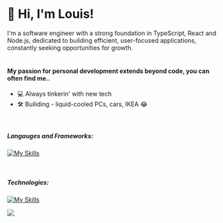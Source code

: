 ### 

<h1 align='left'>👋 Hi, I'm Louis!</h1>
I'm a software engineer with a strong foundation in TypeScript, React and Node.js, dedicated to building efficient, user-focused applications, constantly seeking opportunities for growth. <br/>
<br/>
<h4>My passion for personal development extends beyond code, you can often find me..</h5>

- 💻 Always tinkerin' with new tech
- 🛠️ Builiding - liquid-cooled PCs, cars, IKEA 😂

<br/>

<h5>Langauges and Frameworks:</h5>

[![My Skills](https://skillicons.dev/icons?i=javascript,typescript,react,nextjs,html,css,express&theme=dark)](https://skillicons.dev)

<br/>

<h5>Technologies:</h5>

[![My Skills](https://skillicons.dev/icons?i=nodejs,github,git,materialui,webpack,redux,postman,jest,postgres,tailwind,mongodb,aws,figma&theme=dark)](https://skillicons.dev)


![](https://komarev.com/ghpvc/?username=llam722&abbreviated=true)
<!--
**llam722/llam722** is a ✨ _special_ ✨ repository because its `README.md` (this file) appears on your GitHub profile.

Here are some ideas to get you started:

- 🤔 I’m looking for help with ...
- 💬 Ask me about ...

-->
